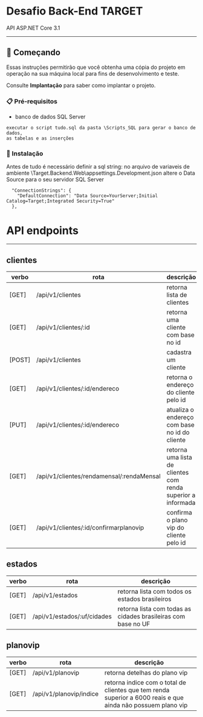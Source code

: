 # Desafio Back-End TARGET 
API ASP.NET Core 3.1
___
## 🚀 Começando

Essas instruções permitirão que você obtenha uma cópia do projeto em operação na sua máquina local para fins de desenvolvimento e teste.

Consulte **Implantação** para saber como implantar o projeto.

### 📋 Pré-requisitos

* banco de dados SQL Server
```
executar o script tudo.sql da pasta \Scripts_SQL para gerar o banco de dados, 
as tabelas e as inserções
```

### 🔧 Instalação

Antes de tudo é necessário definir a sql string:
no arquivo de variaveis de ambiente \Target.Backend.Web\appsettings.Development.json
altere o Data Source para o seu servidor SQL Server
```
  "ConnectionStrings": {
    "DefaultConnection": "Data Source=YourServer;Initial Catalog=Target;Integrated Security=True"
  },
```
# API endpoints
---
## clientes
| verbo | rota | descrição |
|---|---|---|
| [GET] | /api/v1/clientes | retorna lista de clientes |
| [GET] | /api/v1/clientes/:id | retorna uma cliente com base no id |
| [POST] | /api/v1/clientes | cadastra um cliente |
| [GET] | /api/v1/clientes/:id/endereco | retorna o endereço do cliente pelo id |
| [PUT] | /api/v1/clientes/:id/endereco | atualiza o endereço com base no id do cliente |
| [GET] | /api/v1/clientes/rendamensal/:rendaMensal | retorna uma lista de clientes com renda superior a informada |
| [GET] | /api/v1/clientes/:id/confirmarplanovip | confirma o plano vip do cliente pelo id |
## estados
| verbo | rota | descrição |
|---|---|---|
| [GET] | /api/v1/estados | retorna lista com todos os estados brasileiros |
| [GET] | /api/v1/estados/:uf/cidades | retorna lista com todas as cidades brasileiras com base no UF |
## planovip
| verbo | rota | descrição |
|---|---|---|
| [GET] | /api/v1/planovip | retorna detelhas do plano vip |
| [GET] | /api/v1/planovip/indice | retorna indice com o total de clientes que tem renda superior a 6000 reais e que ainda não possuem plano vip |